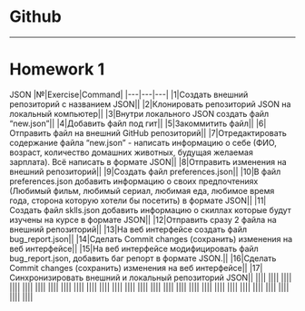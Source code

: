 # Github
---------------------------
# Homework 1

JSON
|№|Exercise|Command|
|---|---|---|
|1|Создать внешний репозиторий c названием JSON||
|2|Клонировать репозиторий JSON на локальный компьютер||
|3|Внутри локального JSON создать файл “new.json”||
|4|Добавить файл под гит||
|5|Закоммитить файл||
|6|Отправить файл на внешний GitHub репозиторий||
|7|Отредактировать содержание файла “new.json” - написать информацию о себе (ФИО, возраст, количество домашних животных, будущая желаемая зарплата). Всё написать в формате JSON||
|8|Отправить изменения на внешний репозиторий||
|9|Создать файл preferences.json||
|10|В файл preferences.json добавить информацию о своих предпочтениях (Любимый фильм, любимый сериал, любимая еда, любимое время года, сторона которую хотели бы посетить) в формате JSON||
|11|Создать файл sklls.json добавить информацию о скиллах которые будут изучены на курсе в формате JSON||
|12|Отправить сразу 2 файла на внешний репозиторий||
|13|На веб интерфейсе создать файл bug_report.json||
|14|Сделать Commit changes (сохранить) изменения на веб интерфейсе||
|15|На веб интерфейсе модифицировать файл bug_report.json, добавить баг репорт в формате JSON.||
|16|Сделать Commit changes (сохранить) изменения на веб интерфейсе||
|17|Синхронизировать внешний и локальный репозиторий JSON||
||||
||||
||||
||||
||||
||||
||||
||||
||||
||||
||||
||||
||||
||||
||||
||||
||||
||||
||||
||||
||||
||||
||||
||||
||||
||||
||||
